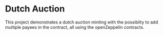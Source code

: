 # Dutch Auction

This project demonstrates a dutch auction minting with the possibilty to add multiple payees in the contract, all using the openZeppelin contracts.
